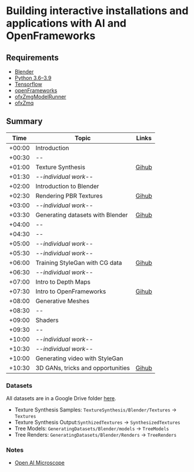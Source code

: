 # Building interactive installations and applications with AI and OpenFrameworks

<!-- This workshop explores the challenges of using machine learning models for interactive installations, hardware projects and live experiments. We will examine the trade-offs between frameworks, languages and hardware and the specific challenges of connecting ML systems with generative graphics and user input. Finally we will see one example using sockets to communicate between a Tensorflow runtime and OpenFrameworks. -->


## Requirements


* [Blender](https://www.blender.org/)
* [Python 3.6–3.9](https://docs.python-guide.org/starting/installation/)
* [Tensorflow](https://www.tensorflow.org/install)
* [openFrameworks](https://openframeworks.cc/)
* [ofxZmgModelRunner](https://github.com/meredityman/ofxZmqModelRunner)
* [ofxZmq](https://github.com/meredityman/ofxZmq)

## Summary

| Time   | Topic                             | Links                |
|--------|-----------------------------------|------------------------------------|
| +00:00 | Introduction                      |                                    |
| +00:30 | --                                |                                    |
| +01:00 | Texture Synthesis                 |[Gihub](TextureSynthesis/Collab/Notebook_TextureSynthesis.ipynb)           |
| +01:30 | _--individual work--_             |                                    |
| +02:00 | Introduction to Blender           |                                    |
| +02:30 | Rendering PBR Textures            | [Gihub](TextureSynthesis/Blender)  |
| +03:00 | _--individual work--_             |                                    |
| +03:30 | Generating datasets with Blender  | [Gihub](GeneratingDatasets/Blender)|
| +04:00 | --                                |                                    |
| +04:30 | --                                |                                    |
| +05:00 | _--individual work--_             |                                    |
| +05:30 | _--individual work--_             |                                    |
| +06:00 | Training StyleGan with CG data    | [Gihub](GeneratingDatasets/Collab/Notebook_StyleGan2.ipynb) |
| +06:30 | _--individual work--_             |                                    |
| +07:00 | Intro to Depth Maps               |                                    |
| +07:30 | Intro to OpenFrameworks           | [Gihub](DepthMaps)                 |
| +08:00 | Generative Meshes                 |                                    |
| +08:30 | --                                |                                    |
| +09:00 | Shaders                           |                                    |
| +09:30 | --                                |                                    |
| +10:00 | _--individual work--_             |                                    |
| +10:30 | _--individual work--_             |                                    |
| +10:00 | Generating video with StyleGan    |                                    |
| +10:30 | 3D GANs, tricks and opportunities | [Gihub](SDFGan)                    |


### Datasets

All datasets are in a Google Drive folder [here](https://drive.google.com/drive/folders/1iGvXvMsJXNA5ZFMjXdjiQMtksQ5ruX0o?usp=sharing).

* Texture Synthesis Samples: `TextureSynthesis/Blender/Textures` -> `Textures`
* Texture Synthesis Output:`SynthizedTextures` -> `SynthesizedTextures`
* Tree Models: `GeneratingDatasets/Blender/models` -> `TreeModels`
* Tree Renders: `GeneratingDatasets/Blender/Renders` -> `TreeRenders`

### Notes


* [Open AI Microscope](https://microscope.openai.com/models/)